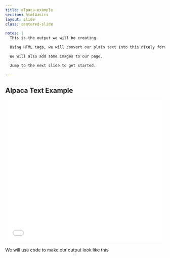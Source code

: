 ```yaml
---
title: alpaca-example
section: htmlbasics
layout: slide
class: centered-slide

notes: |
  This is the output we will be creating.

  Using HTML tags, we will convert our plain text into this nicely formatted output.

  We will also add some images to our page.

  Jump to the next slide to get started.

---
```


## Alpaca Text Example

<iframe height='450' scrolling='no' src='//codepen.io/gatherworkshops/embed/gbyXgo/?height=450&theme-id=16068&default-tab=result' frameborder='no' allowtransparency='true' allowfullscreen='true' style='width: 100%;'>See the Pen <a href='http://codepen.io/gatherworkshops/pen/gbyXgo/'>Alpacas: Example</a> by Gather Workshops (<a href='http://codepen.io/gatherworkshops'>@gatherworkshops</a>) on <a href='http://codepen.io'>CodePen</a>.
</iframe>

We will use code to make our output look like this